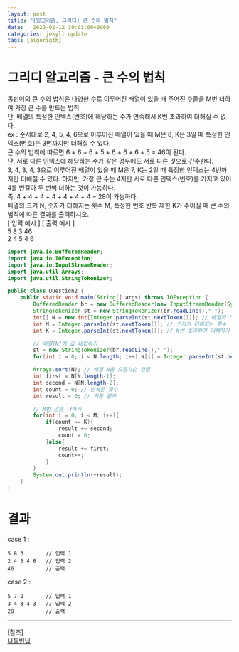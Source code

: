```yaml
---
layout: post
title: "[알고리즘, 그리디] 큰 수의 법칙"
data:   2022-02-12 19:01:00+0900
categories: jekyll update
tags: [algorigtm]
---
```

# 그리디 알고리즘 - 큰 수의 법칙
동빈이의 큰 수의 법칙은 다양한 수로 이루어진 배열이 있을 때 주어진 수들을 M번 더하여 가장 큰 수를 만드는 법칙.  
단, 배열의 특정한 인텍스(번호)에 해당하는 수가 연속해서 K번 초과하여 더해질 수 없다.  
ex : 순서대로 2, 4, 5, 4, 6으로 이루어진 배열이 있을 때 M은 8, K은 3일 때 특정한 인덱스(번호)는 3번까지만 더해질 수 있다.  
큰 수의 법칙에 따르면 6 + 6 + 6 + 5 + 6 + 6 + 6 + 5 = 46이 된다.  
단, 서로 다른 인덱스에 해당하는 수가 같은 경우에도 서로 다른 것으로 간주한다.  
3, 4, 3, 4, 3으로 이루어진 배열이 있을 때 M은 7, K는 2일 때 특정한 인덱스는 4번까지만 더해질 수 있다. 하지만, 가장 큰 수는 4지만 
서로 다른 인덱스(번호)를 가지고 있어 4를 번갈아 두 번씩 더하는 것이 가능하다.  
즉, 4 + 4 + 4 + 4 + 4 + 4 + 4 = 28이 가능하다.  
배열의 크기 N, 숫자가 더해지는 횟수 M, 특정한 번호 반복 제한 K가 주어질 때 큰 수의 법칙에 따른 결과를 출력하시오.  
[ 입력 예시 ]       [ 출력 예시 ]  
5 8 3               46  
2 4 5 4 6  

```java
import java.io.BufferedReader;
import java.io.IOException;
import java.io.InputStreamReader;
import java.util.Arrays;
import java.util.StringTokenizer;

public class Question2 {
    public static void main(String[] args) throws IOException {
        BufferedReader br = new BufferedReader(new InputStreamReader(System.in));
        StringTokenizer st = new StringTokenizer(br.readLine()," ");
        int[] N = new int[Integer.parseInt(st.nextToken())]; // 배열의 크기
        int M = Integer.parseInt(st.nextToken()); // 숫자가 더해지는 횟수
        int K = Integer.parseInt(st.nextToken()); // K번 초과하여 더해지기 금지.

        // 배열[N]에 값 대입하기
        st = new StringTokenizer(br.readLine()," ");
        for(int i = 0; i < N.length; i++) N[i] = Integer.parseInt(st.nextToken());

        Arrays.sort(N); // 배열 N을 오름차순 정렬
        int first = N[N.length-1];
        int second = N[N.length-2];
        int count = 0; // 반복문 횟수
        int result = 0; // 최종 결과

        // M번 만큼 더하기
        for(int i = 0; i < M; i++){
            if(count == K){
                result += second;
                count = 0;
            }else{
                result += first;
                count++;
            }
        }
        System.out.println(+result);
    }
}
```

# 결과
case 1 :  
```console
5 8 3       // 입력 1
2 4 5 4 6   // 입력 2
46          // 출력 
```
case 2 :  
```console
5 7 2       // 입력 1
3 4 3 4 3   // 입력 2
28          // 출력
```
  


---
[참조]  
[나동빈님](http://www.kyobobook.co.kr/product/detailViewKor.laf?ejkGb=KOR&mallGb=KOR&barcode=9791162243077)